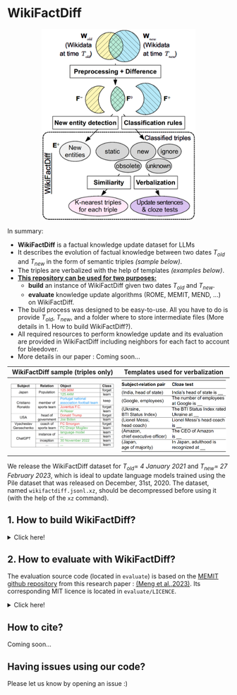 # WikiFactDiff
[<center><img src="./images/build_process.png" width="350"/></center>](./images/build_process.png)

In summary:
- **WikiFactDiff** is a factual knowledge update dataset for LLMs
- It describes the evolution of factual knowledge between two dates $T_{old}$ and $T_{new}$ in the form of semantic triples _(sample below)_.
- The triples are verbalized with the help of templates _(examples below)_.
- <ins>**This repository can be used for two purposes:**</ins>
   - **build** an instance of WikiFactDiff given two dates $T_{old}$ and $T_{new}$.
   - **evaluate** knowledge update algorithms (ROME, MEMIT, MEND, ...) on WikiFactDiff.
- The build process was designed to be easy-to-use. All you have to do is provide $T_{old}$, $T_{new}$, and a folder where to store intermediate files (More details in 1. How to build WikiFactDiff?).
- All required resources to perform knowledge update and its evaluation are provided in WikiFactDiff including neighbors for each fact to account for bleedover.
- More details in our paper : Coming soon...

<!-- WikiFactDiff is a dataset designed to perform factual updates within LLMs and to evaluate them. More precisely, it describes the evolution of factual knowledge within Wikidata between two temporal points $T_{old}$ and $T_{new}$ in the form of semantic triples. -->

WikiFactDiff sample (triples only)             |  Templates used for verbalization
:-------------------------:|:-------------------------:
[<img src="./images/sample.png" width="500"/>](./images/sample.png)  |  [<img src="./images/verb.png" width="500"/>](./images/verb.png)

We release the WikiFactDiff dataset for $T_{old} =$ *4 January 2021* and $T_{new} =$ *27 February 2023*, which is ideal to update language models trained using the Pile dataset that was released on December, 31st, 2020. The dataset, named `wikifactdiff.jsonl.xz`, should be decompressed before using it (with the help of the `xz` command).

## 1. How to build WikiFactDiff?
<details>
<summary>Click here!</summary>


### Prerequisites:

#### Software

- OS : Ubuntu 22.04 (not tested on Windows)
- conda (version used : 23.10.0)
- MongoDB (version used : 7.0.3)

### Setup environment
Create and activate the conda environment *wfd_build*
```
bash setup_env/wfd_build.sh
conda activate wfd_build
```

### Configure
1. Specify the folder where all intermediate files will be stored in `build/config.py` by setting the variable `STORAGE_FOLDER`.
1. List the available dates and choose two distinct dates from the output to be $T_{old}$ and $T_{new}$:
   ```
   python build/wikidata_scripts/build_wikidata_dumps_index.py
   ```
1. Specify these two dates in `build/config.py` (using **OLD_WIKIDATA_DATE** and **NEW_WIKIDATA_DATE**) and the MongoDB URL

**NOTE** : Make sure you have the necessary read/write permissions for the storage folder.

### Build WikiFactDiff
[<center><img src="./images/progress.png" width="800"/></center>](./images/progress.png)

Execute this single command to build WikiFactDiff:

```
python build/wikifactdiff_builder.py
```
It is recommended to run this command in *tmux* or *screen* as it is a very long process.

Assuming the necessary files have already been downloaded, expect **18 hours** for this whole process to finish using a machine with **32 CPU cores, 128GB of RAM, and SSD storage**. You need **210GB** of disk space for the storage folder and **200GB** for MongoDB.

The dataset will be stored in the specified storage folder and it will be named : **`wikifactdiff.jsonl`**.

<details>
<summary>Details of the build process (step-by-step)</summary>

This part breaks down, step-by-step, the internal process of the command **`python build/wikifactdiff_builder.py`**

1. **Download Wikidata dumps**
   ```
   python build/wikidata_scripts/download_dump.py --version old
   python build/wikidata_scripts/download_dump.py --version new
   ```
   **Expected download speed** : ~1MB/s from Internet Archive (old dumps) and ~4MB/s from Wikidata dumps (recent dumps).

   **Dump size** : 50-80GB
   
   **RAM** : Negligeable
2. **Collect Wikipedia views statistics**: These statistics are pushed in MongoDB
   ```
   python build/wikidata_scripts/create_database_wikipedia_statistics.py --version new
   python build/wikidata_scripts/create_database_wikipedia_statistics.py --version old
   ```
3. **Push Wikidata to MongoDB**:
   ```
   python build/wikidata_scripts/process_json_dump.py --version new
   python build/wikidata_scripts/process_json_dump.py --version new
   ```
4. **Preprocess Wikidata dumps**: 
   ```
   python build/wikidata_scripts/preprocess_dump.py --version old
   python build/wikidata_scripts/preprocess_dump.py --version new
   ```

5. **Compute the difference between the two Wikidata versions**
   ```
   python build/wikidata_scripts/compute_diff.py
   ```

6. **Compute the popularity of each entity**
   ```
   python build/wikidata_scripts/compute_importance.py --version old
   python build/wikidata_scripts/compute_importance.py --version new
   ```

7. **Create WikiFactDiff (triples only)**
   ```
   python build/wikidata_scripts/create_wikifactdiff_triples.py
   ```

8. **Setup KNearestTriples**
   ```
   python build/wikidata_scripts/setup_knn.py
   ```

9. **Incorporate verbalizations and KNearestTriples in WikiFactDiff**
   ```
   python build/verbalize_wikifactdiff/verbalize_wikifactdiff.py --ann_method sparse
   ```
</details>

</details>



## 2. How to evaluate with WikiFactDiff?
The evaluation source code (located in `evaluate`) is based on the [MEMIT github repository](https://github.com/kmeng01/memit) from this research paper : [(Meng et al.,2023)](https://arxiv.org/pdf/2210.07229.pdf). Its corresponding MIT licence is located in `evaluate/LICENCE`.
<details>
<summary>Click here!</summary>
A 24GB VRAM GPU (e.g. RTX 3090) is required to run experiments on GPT-J.

### Setup environment
Create and activate the conda environment *wfd_build*
```
bash setup_env/wfd_eval.sh
conda activate wfd_eval
```

### Evaluate


For instance, to evaluate ROME on WikiFactDiff using the GPT-J model, run the following command:
```
cd evaluate
python experiments/evaluate_wfd.py 
   --alg_name ROME 
   --model_name EleutherAI/gpt-j-6B 
   --hparams_fname EleutherAI_gpt-j-6B.json 
   --ds_name wfd 
   --dataset_path WIKIFACTDIFF_PATH
   --results_dir RESULT_PATH 
```
Specify the path to the WikiFactDiff dataset `WIKIFACTDIFF_PATH` and the desired result folder `RESULT_PATH`.

**NOTE**: Only replacement updates are evaluated since existing algorithms can only handle this update scenario (no oblivion, entity insertion, etc.).
</details>

## How to cite?
Coming soon...

## Having issues using our code?
Please let us know by opening an issue :)
